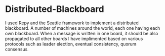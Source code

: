 # Distributed-Blackboard

I used Repy and the Seattle framework to implement a distributed blackboard.  A number of machines around the world, each one having each own blackboard.  When a message is written in one board, it should be also propagated to all other boards
 I have implimented based on various protocols such as leader election, eventual consistency, quorum consensus. 
